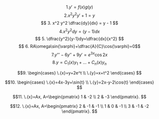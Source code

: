 $$ 1. y' = f(x)g(y) $$
$$ 2. x^2 y^2 y' + 1 = y $$
$$ 3. x^2 y^2 \dfrac{dy}{dx} = y - 1 $$
$$ 4. x^2 y^2 dy = (y-1)dx $$
$$ 5. \dfrac{y^2}{y-1}dy=\dfrac{dx}{x^2} $$
$$ 6. RA\omega\sin{\varphi}+\dfrac{A}{C}\cos{\varphi}=0$$
$$ 7. y'''-6y''+9y'=e^{3x}\cos{2x} $$
$$ 8. y = C_1(x)y_1+...+C_n(x)y_n $$

$$9. \begin{cases}
    \.{x}=y+2e^t \\
    \.{y}=x+t^2
\end{cases} 
$$

$$10. \begin{cases}
    \.{x}=4x-3y+\sin{t} \\
    \.{y}=2x-y-2\cos{t}
\end{cases} 
$$

$$11. \.{x}=Ax, A=\begin{pmatrix}
    1 & -2 \\ 
    2 & -3 
\end{pmatrix}.
$$

$$12. \.{x}=Ax, A=\begin{pmatrix}
    2 & -1 & -1 \\ 
    1 & 0 & -1 \\
    3 & -1 & -2 
\end{pmatrix}.
$$